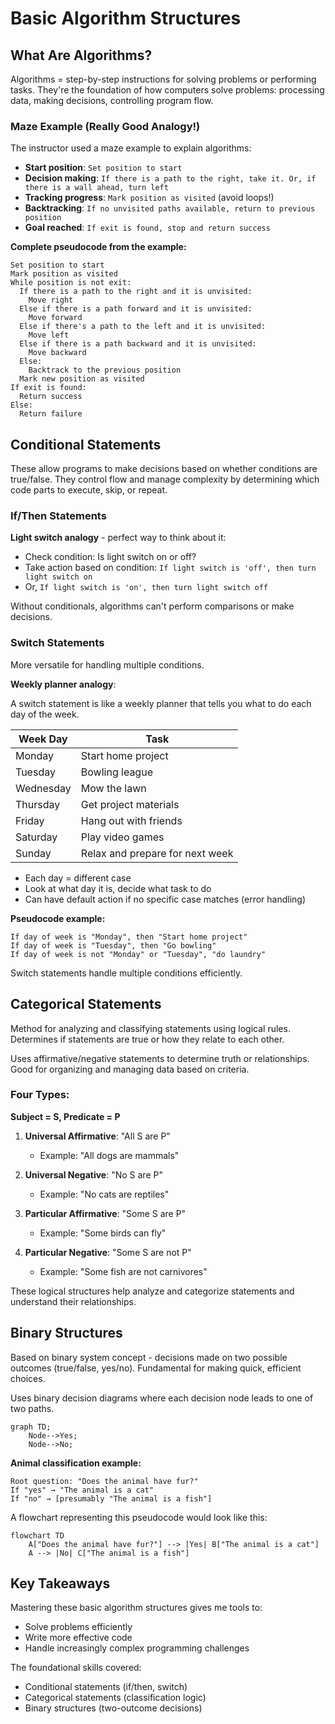 # Basic Algorithm Structures

## What Are Algorithms?

Algorithms = step-by-step instructions for solving problems or performing 
tasks. They're the foundation of how computers solve problems: processing 
data, making decisions, controlling program flow.

### Maze Example (Really Good Analogy!)

The instructor used a maze example to explain algorithms:

- **Start position**: `Set position to start`
- **Decision making**: `If there is a path to the right, take it. Or, if there
  is a wall ahead, turn left`
- **Tracking progress**: `Mark position as visited` (avoid loops!)
- **Backtracking**: `If no unvisited paths available, return to previous 
  position`
- **Goal reached**: `If exit is found, stop and return success`

**Complete pseudocode from the example:**
```
Set position to start
Mark position as visited
While position is not exit:
  If there is a path to the right and it is unvisited:
    Move right
  Else if there is a path forward and it is unvisited:
    Move forward  
  Else if there's a path to the left and it is unvisited:
    Move left
  Else if there is a path backward and it is unvisited:
    Move backward
  Else:
    Backtrack to the previous position
  Mark new position as visited
If exit is found:
  Return success
Else:
  Return failure
```

## Conditional Statements

These allow programs to make decisions based on whether conditions are 
true/false. They control flow and manage complexity by determining which 
code parts to execute, skip, or repeat.

### If/Then Statements

**Light switch analogy** - perfect way to think about it:
- Check condition: Is light switch on or off?
- Take action based on condition: `If light switch is 'off', then turn
  light switch on`
- Or, `If light switch is 'on', then turn light switch off`

Without conditionals, algorithms can't perform comparisons or make decisions.

### Switch Statements

More versatile for handling multiple conditions.

**Weekly planner analogy**:

A switch statement is like a weekly planner that tells you what to do
each day of the week.

| Week Day  | Task                            |
|-----------|---------------------------------|
| Monday    | Start home project              |
| Tuesday   | Bowling league                  |
| Wednesday | Mow the lawn                    |
| Thursday  | Get project materials           |
| Friday    | Hang out with friends           |
| Saturday  | Play video games                |
| Sunday    | Relax and prepare for next week |

- Each day = different case
- Look at what day it is, decide what task to do
- Can have default action if no specific case matches (error handling)

**Pseudocode example:**
```
If day of week is "Monday", then "Start home project"
If day of week is "Tuesday", then "Go bowling"  
If day of week is not "Monday" or "Tuesday", "do laundry"
```

Switch statements handle multiple conditions efficiently.

## Categorical Statements

Method for analyzing and classifying statements using logical rules. 
Determines if statements are true or how they relate to each other.

Uses affirmative/negative statements to determine truth or relationships.
Good for organizing and managing data based on criteria.

### Four Types:

**Subject = S, Predicate = P**

1. **Universal Affirmative**: "All S are P"
   - Example: "All dogs are mammals"

2. **Universal Negative**: "No S are P"  
   - Example: "No cats are reptiles"

3. **Particular Affirmative**: "Some S are P"
   - Example: "Some birds can fly"

4. **Particular Negative**: "Some S are not P"
   - Example: "Some fish are not carnivores"

These logical structures help analyze and categorize statements and understand 
their relationships.

## Binary Structures

Based on binary system concept - decisions made on two possible outcomes 
(true/false, yes/no). Fundamental for making quick, efficient choices.

Uses binary decision diagrams where each decision node leads to one of two 
paths.

```mermaid
graph TD;
    Node-->Yes;
    Node-->No;
```

**Animal classification example:**
```
Root question: "Does the animal have fur?"
If "yes" → "The animal is a cat"
If "no" → [presumably "The animal is a fish"]
```

A flowchart representing this pseudocode would look like this:
```mermaid
flowchart TD
    A["Does the animal have fur?"] --> |Yes| B["The animal is a cat"]
    A --> |No| C["The animal is a fish"]
```

## Key Takeaways

Mastering these basic algorithm structures gives me tools to:
- Solve problems efficiently  
- Write more effective code
- Handle increasingly complex programming challenges

The foundational skills covered:
- Conditional statements (if/then, switch)
- Categorical statements (classification logic)
- Binary structures (two-outcome decisions)

